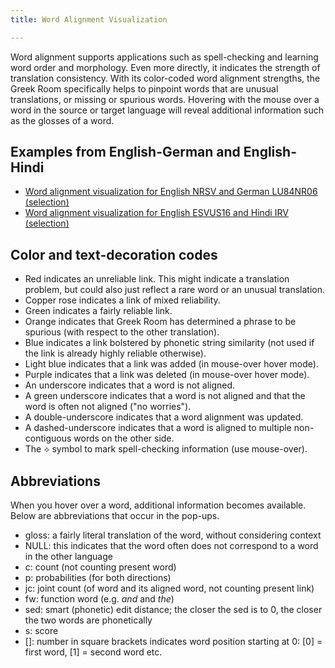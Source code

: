 ```yaml
---
title: Word Alignment Visualization

---
```

Word alignment supports applications such as spell-checking and learning word order and morphology. Even more directly, it indicates the strength of translation consistency. With its color-coded word alignment strengths, the Greek Room specifically helps to pinpoint words that are unusual translations, or missing or spurious words. Hovering with the mouse over a word in the source or target language will reveal additional information such as the glosses of a word.

## Examples from English-German and English-Hindi

* <a href="/align/data/eng-deu-sel.html" target="_blank">Word alignment visualization for English NRSV and German LU84NR06 (selection)</a>
* <a href="/align/data/eng-hin-sel.html" target="_blank">Word alignment visualization for English ESVUS16 and Hindi IRV (selection)</a>

## Color and text-decoration codes

* Red indicates an unreliable link. This might indicate a translation problem, but could also just reflect a rare word or an unusual translation.
* Copper rose indicates a link of mixed reliability.
* Green indicates a fairly reliable link.
* Orange indicates that Greek Room has determined a phrase to be spurious (with respect to the other translation).
* Blue indicates a link bolstered by phonetic string similarity (not used if the link is already highly reliable otherwise).
* Light blue indicates that a link was added (in mouse-over hover mode).
* Purple indicates that a link was deleted (in mouse-over hover mode).
* An underscore indicates that a word is not aligned.
* A green underscore indicates that a word is not aligned and that the word is often not aligned ("no worries").
* A double-underscore indicates that a word alignment was updated.
* A dashed-underscore indicates that a word is aligned to multiple non-contiguous words on the other side.
* The ⟡ symbol to mark spell-checking information (use mouse-over).

## Abbreviations

When you hover over a word, additional information becomes available. Below are abbreviations that occur in the pop-ups.

* gloss: a fairly literal translation of the word, without considering context
* NULL: this indicates that the word often does not correspond to a word in the other language
* c: count (not counting present word)
* p: probabilities (for both directions)
* jc: joint count (of word and its aligned word, not counting present link)
* fw: function word (e.g. *and* and *the*)
* sed: smart (phonetic) edit distance; the closer the sed is to 0, the closer the two words are phonetically
* s: score
* []: number in square brackets indicates word position starting at 0: [0] = first word, [1] = second word etc.

